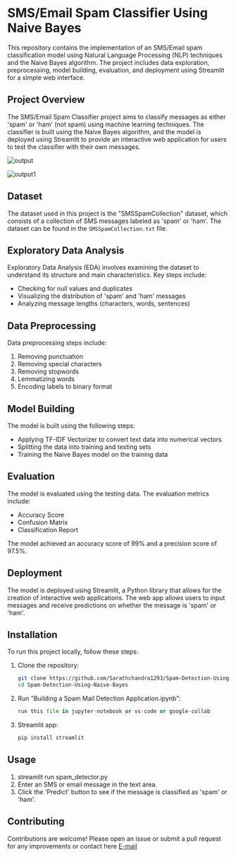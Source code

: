 # SMS/Email Spam Classifier Using Naive Bayes


This repository contains the implementation of an SMS/Email spam classification model using Natural Language Processing (NLP) techniques and the Naive Bayes algorithm. The project includes data exploration, preprocessing, model building, evaluation, and deployment using Streamlit for a simple web interface.

## Project Overview

The SMS/Email Spam Classifier project aims to classify messages as either 'spam' or 'ham' (not spam) using machine learning techniques. The classifier is built using the Naive Bayes algorithm, and the model is deployed using Streamlit to provide an interactive web application for users to test the classifier with their own messages.

![output](https://github.com/Sarathchandra1293/Spam-Detection-Using-Naive-Bayes/assets/99632999/ab358ed0-cd9d-41dc-a860-2268325fdb4b)


![output1](https://github.com/Sarathchandra1293/Spam-Detection-Using-Naive-Bayes/assets/99632999/127f9848-d520-4f73-943a-fece07dbaa63)

## Dataset

The dataset used in this project is the "SMSSpamCollection" dataset, which consists of a collection of SMS messages labeled as 'spam' or 'ham'. The dataset can be found in the `SMSSpamCollection.txt` file.

## Exploratory Data Analysis

Exploratory Data Analysis (EDA) involves examining the dataset to understand its structure and main characteristics. Key steps include:
- Checking for null values and duplicates
- Visualizing the distribution of 'spam' and 'ham' messages
- Analyzing message lengths (characters, words, sentences)

## Data Preprocessing

Data preprocessing steps include:
1. Removing punctuation
2. Removing special characters
3. Removing stopwords
4. Lemmatizing words
5. Encoding labels to binary format

## Model Building

The model is built using the following steps:
- Applying TF-IDF Vectorizer to convert text data into numerical vectors
- Splitting the data into training and testing sets
- Training the Naive Bayes model on the training data

## Evaluation

The model is evaluated using the testing data. The evaluation metrics include:
- Accuracy Score
- Confusion Matrix
- Classification Report

The model achieved an accuracy score of 99% and a precision score of 97.5%.

## Deployment

The model is deployed using Streamlit, a Python library that allows for the creation of interactive web applications. The web app allows users to input messages and receive predictions on whether the message is 'spam' or 'ham'.

## Installation

To run this project locally, follow these steps:

1. Clone the repository:
    ```bash
    git clone https://github.com/Sarathchandra1293/Spam-Detection-Using-Naive-Bayes/
    cd Spam-Detection-Using-Naive-Bayes
    ```

2. Run "Building a Spam Mail Detection Application.ipynb":
    ```python
    run this file in jupyter-notebook or vs-code or google-collab
    ```

3. Streamlit app:
    ```python
    pip install streamlit
    ```

## Usage

1. streamlit run spam_detector.py
2. Enter an SMS or email message in the text area.
3. Click the 'Predict' button to see if the message is classified as 'spam' or 'ham'.

## Contributing

Contributions are welcome! Please open an issue or submit a pull request for any improvements or contact here [E-mail](sarathchandraedubelli@gmail.com)

